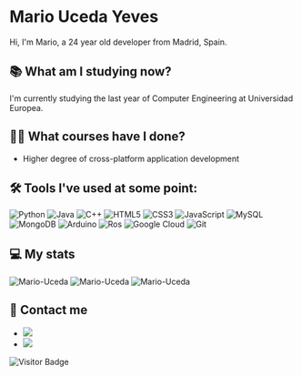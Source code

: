 # Mario Uceda Yeves
Hi, I'm Mario, a 24 year old developer from Madrid, Spain.

## 📚 What am I studying now?
I'm currently studying the last year of Computer Engineering at Universidad Europea.

## 👨‍🎓 What courses have I done?
- Higher degree of cross-platform application development

## 🛠 Tools I've used at some point:
![Python](https://img.shields.io/badge/-Python-black?style=flat-square&logo=Python)
![Java](https://img.shields.io/badge/-java-E34A86?style=flat-square&logo=java)
![C++](https://img.shields.io/badge/-C++-00599C?style=flat-square&logo=c)
![HTML5](https://img.shields.io/badge/-HTML5-E34F26?style=flat-square&logo=html5&logoColor=white)
![CSS3](https://img.shields.io/badge/-CSS3-1572B6?style=flat-square&logo=css3)
![JavaScript](https://img.shields.io/badge/-Javascript-f0db4f?style=flat-square&logo=javascript&logoColor=323330)
![MySQL](https://img.shields.io/badge/-MySQL-black?style=flat-square&logo=mysql)
![MongoDB](https://img.shields.io/badge/-MongoDB-black?style=flat-square&logo=mongodb)
![Arduino](https://img.shields.io/badge/-Arduino-black?style=flat-square&logo=arduino)
![Ros](https://img.shields.io/badge/-Ros-black?style=flat-square&logo=ros)
![Google Cloud](https://img.shields.io/badge/Google%20Cloud-black?style=flat-square&logo=google-cloud)
![Git](https://img.shields.io/badge/-Git-black?style=flat-square&logo=git)

## 💻 My stats
<div align=”center”>
  <img align="center" src="https://github-readme-stats.vercel.app/api/top-langs?username=Mario-Uceda&theme=dark&show_icons=true&locale=en&layout=compact&langs_count=10" alt="Mario-Uceda" />
  <img align="center" src="https://github-readme-stats.vercel.app/api?username=Mario-Uceda&theme=dark&show_icons=true&locale=en&count_private=true&include_all_commits=true" alt="Mario-Uceda" />
  <img align="center" src="https://github-readme-streak-stats.herokuapp.com/?user=Mario-Uceda&theme=dark&" alt="Mario-Uceda" />
</div>

## 💬 Contact me
- [![](https://img.shields.io/badge/-LinkedIn-informational?style=flat&logo=Linkedin&logoColor=white&color=506ad4)](https://www.linkedin.com/in/mario-uceda-yeves/)
- [![](https://img.shields.io/badge/-Gmail-informational?style=flat&logo=Gmail&logoColor=white&color=506ad4)](mailto:marioucedayeves@gmail.com)

![Visitor Badge](https://visitor-badge.laobi.icu/badge?page_id=Mario-Uceda)
